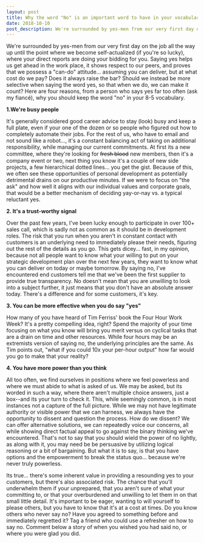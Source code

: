 ```yaml
---
layout: post
title: Why the word "No" is an important word to have in your vocabulary
date: 2018-10-10
post_description: We're surrounded by yes-men from our very first day on the job all the way up until the point where we become self-actualized (if you're so lucky), where your direct reports are doing your bidding for you. Saying yes helps us get ahead in the work place, it shows respect to our peers, and proves that we possess a "can-do" attitude... assuming you can deliver, but at what cost do we pay?
---
```

We're surrounded by yes-men from our very first day on the job all the way up until the point where we become self-actualized (if you're so lucky), where your direct reports are doing your bidding for you. Saying yes helps us get ahead in the work place, it shows respect to our peers, and proves that we possess a "can-do" attitude... assuming you can deliver, but at what cost do we pay? Does it always raise the bar? Should we instead be more selective when saying the word yes, so that when we do, we can make it count? Here are four reasons, from a person who says yes far too often (ask my fiancé), why you should keep the word "no" in your 8-5 vocabulary.

**1.We're busy people**

It's generally considered good career advice to stay (look) busy and keep a full plate, even if your one of the dozen or so people who figured out how to completely automate their jobs. For the rest of us, who have to email and not sound like a robot..., it's a constant balancing act of taking on additional responsibility, while managing our current commitments. At first its a new committee, where they're looking for f̶r̶e̶s̶h̶ ̶b̶l̶o̶o̶d̶ new members, then it's a company event or two, next thing you know it's a couple of new side projects, a few hierarchical dotted lines... you get the gist. Because of this, we often see these opportunities of personal development as potentially detrimental drains on our productive minutes. If we were to focus on "the ask" and how well it aligns with our individual values and corporate goals, that would be a better mechanism of deciding yay-or-nay vs. a typical reluctant yes.

**2. It's a trust-worthy signal**

Over the past few years, I've been lucky enough to participate in over 100+ sales call, which is sadly not as common as it should be in development roles. The risk that you run when you aren't in constant contact with customers is an underlying need to immediately please their needs, figuring out the rest of the details as you go. This gets dicey... fast, in my opinion, because not all people want to know what your willing to put on your strategic development plan over the next few years, they want to know what you can deliver on today or maybe tomorrow. By saying no, I've encountered end customers tell me that we've been the first supplier to provide true transparency. No doesn't mean that you are unwilling to look into a subject further, it just means that you don't have an absolute answer today. There's a difference and for some customers, it's key.

**3. You can be more effective when you do say "yes"**

How many of you have heard of Tim Ferriss' book the Four Hour Work Week? It's a pretty compelling idea, right? Spend the majority of your time focusing on what you know will bring you merit versus on cyclical tasks that are a drain on time and other resources. While four hours may be an extremists version of saying no, the underlying principles are the same. As Tim points out, "what if you could 10x your per-hour output" how far would you go to make that your reality?

**4. You have more power than you think**

All too often, we find ourselves in positions where we feel powerless and where we must abide to what is asked of us. We may be asked, but its worded in such a way, where there aren't multiple choice answers, just a box--and its your turn to check it. This, while seemingly common, is in most instances not a capture of the full picture. While we may not have legitimate authority or visible power that we can harness, we always have the opportunity to dissent and question the process. How do we dissent? We can offer alternative solutions, we can repeatedly voice our concerns, all while showing direct factual appeal to go against the binary thinking we've encountered. That's not to say that you should wield the power of no lightly, as along with it, you may need be be persuasive by utilizing logical reasoning or a bit of bargaining. But what it is to say, is that you have options and the empowerment to break the status quo... because we're never truly powerless.



Its true... there's some inherent value in providing a resounding yes to your customers, but there's also associated risk. The chance that you'll underwhelm them if your unprepared, that you aren't sure of what your committing to, or that your overburdened and unwilling to let them in on that small little detail. It's important to be eager, wanting to will yourself to please others, but you have to know that it's at a cost at times. Do you know others who never say no? Have you agreed to something before and immediately regretted it? Tag a friend who could use a refresher on how to say no. Comment below a story of when you wished you had said no, or where you were glad you did.
